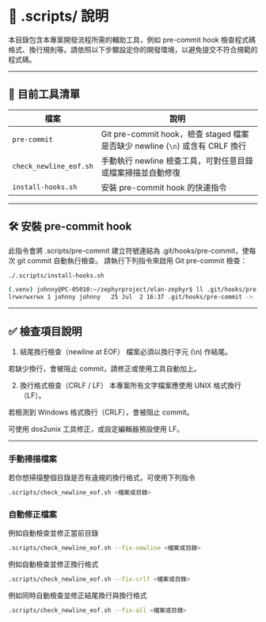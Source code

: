# 📂 .scripts/ 說明

本目錄包含本專案開發流程所需的輔助工具，例如 pre-commit hook 檢查程式碼格式、換行規則等。請依照以下步驟設定你的開發環境，以避免提交不符合規範的程式碼。

---

## 📌 目前工具清單

| 檔案 | 說明 |
|------|------|
| `pre-commit` | Git pre-commit hook，檢查 staged 檔案是否缺少 newline (`\n`) 或含有 CRLF 換行 |
| `check_newline_eof.sh` | 手動執行 newline 檢查工具，可對任意目錄或檔案掃描並自動修復 |
| `install-hooks.sh` | 安裝 pre-commit hook 的快速指令 |

---

## 🛠️ 安裝 pre-commit hook

此指令會將 .scripts/pre-commit 建立符號連結為 .git/hooks/pre-commit，使每次 git commit 自動執行檢查。
請執行下列指令來啟用 Git pre-commit 檢查：

```bash
./.scripts/install-hooks.sh

(.venv) johnny@PC-05010:~/zephyrproject/elan-zephyr$ ll .git/hooks/pre-commit*
lrwxrwxrwx 1 johnny johnny   25 Jul  2 16:37 .git/hooks/pre-commit -> ../../.scripts/pre-commit*
```

---

## ✅ 檢查項目說明
1. 結尾換行檢查（newline at EOF）
檔案必須以換行字元 (\n) 作結尾。

若缺少換行，會被阻止 commit，請修正或使用工具自動加上。

2. 換行格式檢查（CRLF / LF）
本專案所有文字檔案應使用 UNIX 格式換行（LF）。

若檢測到 Windows 格式換行（CRLF），會被阻止 commit。

可使用 dos2unix 工具修正，或設定編輯器預設使用 LF。

---

### 手動掃描檔案

若你想掃描整個目錄是否有違規的換行格式，可使用下列指令
```bash
.scripts/check_newline_eof.sh <檔案或目錄>
```

### 自動修正檔案

例如自動檢查並修正當前目錄
```bash
.scripts/check_newline_eof.sh --fix-newline <檔案或目錄>
```

例如自動檢查並修正換行格式
```bash
.scripts/check_newline_eof.sh --fix-crlf <檔案或目錄>
```

例如同時自動檢查並修正結尾換行與換行格式
```bash
.scripts/check_newline_eof.sh --fix-all <檔案或目錄>
```

